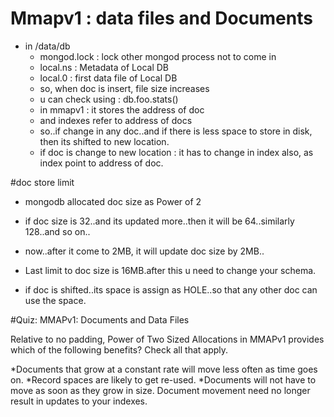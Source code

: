 # Mmapv1 : data files and Documents

 - in /data/db
   - mongod.lock : lock other mongod process not to come in
   - local.ns : Metadata of Local DB
   - local.0 : first data file of Local DB
   - so, when doc is insert, file size increases
   - u can check using : db.foo.stats()
   - in mmapv1 : it stores the address of doc
   - and indexes refer to address of docs
   - so..if change in any doc..and if there is less space to store in disk, then its shifted to new location.
   - if doc is change to new location : it has to change in index also, as index point to address of doc.

#doc store limit
  - mongodb allocated doc size as Power of 2
  - if doc size is 32..and its updated more..then it will be 64..similarly 128..and so on..
  - now..after it come to 2MB, it will update doc size by 2MB..
  - Last limit to doc size is 16MB.after this u need to change your schema.

  - if doc is shifted..its space is assign as HOLE..so that any other doc can use the space.


#Quiz: MMAPv1: Documents and Data Files

Relative to no padding, Power of Two Sized Allocations in MMAPv1 provides which of the following benefits? Check all that apply.


*Documents that grow at a constant rate will move less often as time goes on.
*Record spaces are likely to get re-used.
*Documents will not have to move as soon as they grow in size.
Document movement need no longer result in updates to your indexes.
